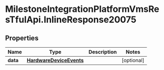 # MilestoneIntegrationPlatformVmsResTfulApi.InlineResponse20075

## Properties
Name | Type | Description | Notes
------------ | ------------- | ------------- | -------------
**data** | [**HardwareDeviceEvents**](HardwareDeviceEvents.md) |  | [optional] 
